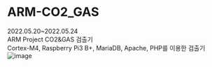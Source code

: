 # ARM-CO2_GAS
2022.05.20~2022.05.24   
ARM Project CO2&GAS 검출기   
Cortex-M4, Raspberry Pi3 B+, MariaDB, Apache, PHP를 이용한 검출기   
![image](https://user-images.githubusercontent.com/102011017/182182181-0d6254aa-7c28-4dd1-be17-5609d357adbd.png)
